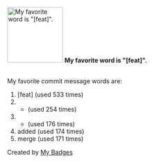 <img src="https://my-badges.github.io/my-badges/favorite-word.png" alt="My favorite word is &quot;[feat]&quot;." title="My favorite word is &quot;[feat]&quot;." width="128">
<strong>My favorite word is &quot;[feat]&quot;.</strong>
<br><br>

My favorite commit message words are:

1. [feat] (used 533 times)
2. * (used 254 times)
3. - (used 176 times)
4. added (used 174 times)
5. merge (used 171 times)


Created by <a href="https://github.com/my-badges/my-badges">My Badges</a>
